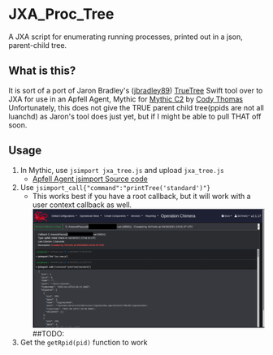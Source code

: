 # JXA_Proc_Tree
A JXA script for enumerating running processes, printed out in a json, parent-child tree.
## What is this?
It is sort of a port of Jaron Bradley's ([jbradley89](https://github.com/themittenmac/TrueTree/commits?author=jbradley89)) [TrueTree](https://github.com/themittenmac/TrueTree) Swift tool over to JXA for use in an Apfell Agent, Mythic for [Mythic C2](https://github.com/its-a-feature/Mythic) by [Cody Thomas](https://github.com/its-a-feature)\
Unfortunately, this does not give the TRUE parent child tree(ppids are not all luanchd) as Jaron's tool does just yet, but if I might be able to pull THAT off soon.
## Usage
1.  In Mythic, use `jsimport jxa_tree.js` and upload `jxa_tree.js`
    - [Apfell Agent jsimport Source code](https://github.com/MythicAgents/apfell/blob/master/Payload_Type/apfell/agent_code/jsimport.js)
2.  Use `jsimport_call{"command":"printTree('standard')"}`
    - This works best if you have a root callback, but it will work with a user context callback as well.
![alt text](https://github.com/antman1p/JXA_Proc_Tree/blob/main/Screen%20Shot%202021-04-19%20at%205.12.57%20PM.png?raw)
##TODO:
1.  Get the `getRpid(pid)` function to work
